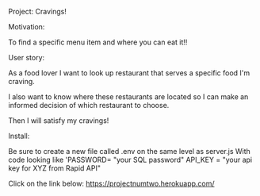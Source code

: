 Project: Cravings!

Motivation: 

To find a specific menu item and where you can eat it!!

User story: 

As a food lover I want to look up restaurant that serves a specific food I'm craving.

I also want to know where these restaurants are located so I can make an informed decision of which restaurant to choose.

Then I will satisfy my cravings!

Install:

Be sure to create a new file called .env on the same level as server.js With code looking like 'PASSWORD= "your SQL password" 
API_KEY = "your api key for XYZ from Rapid API"



Click on the link below:
https://projectnumtwo.herokuapp.com/


